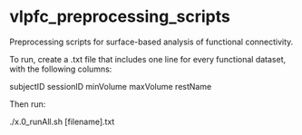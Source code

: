 vlpfc_preprocessing_scripts
===========================

Preprocessing scripts for surface-based analysis of functional connectivity.

To run, create a .txt file that includes one line for every functional dataset, 
with the following columns: 

  subjectID sessionID minVolume maxVolume restName
  
Then run: 

  ./x.0_runAll.sh [filename].txt
  
  
